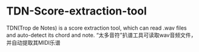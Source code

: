 # TDN-Score-extraction-tool
TDN(Trop de Notes) is a score extraction tool, which can read  .wav files and auto-detect its chord and note.
“太多音符”扒谱工具可读取wav音频文件，并自动提取其MIDI乐谱
